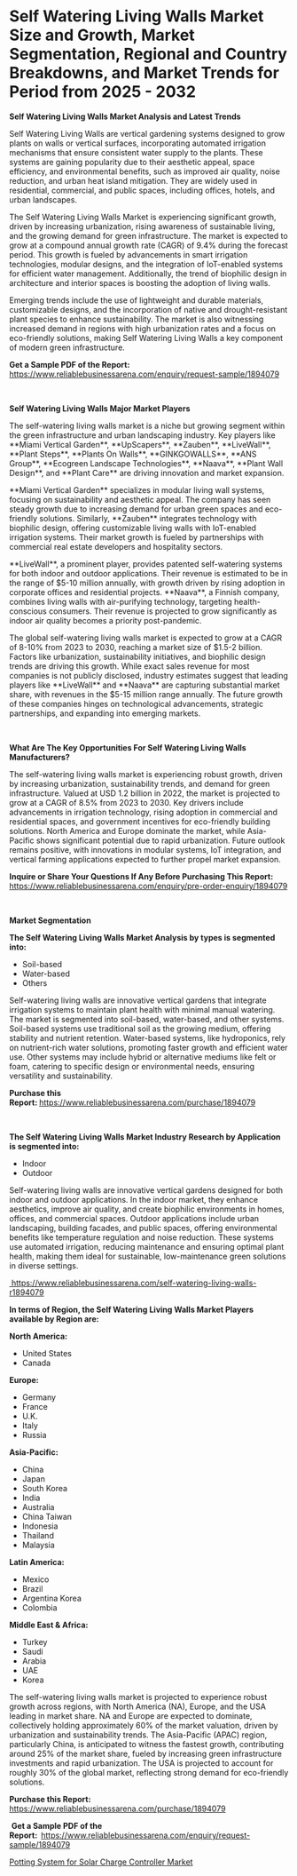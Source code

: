 <p><h1>Self Watering Living Walls Market Size and Growth, Market Segmentation, Regional and Country Breakdowns, and Market Trends for Period from 2025 -  2032</h1></p><p><strong>Self Watering Living Walls Market Analysis and Latest Trends</strong></p>
<p><p>Self Watering Living Walls are vertical gardening systems designed to grow plants on walls or vertical surfaces, incorporating automated irrigation mechanisms that ensure consistent water supply to the plants. These systems are gaining popularity due to their aesthetic appeal, space efficiency, and environmental benefits, such as improved air quality, noise reduction, and urban heat island mitigation. They are widely used in residential, commercial, and public spaces, including offices, hotels, and urban landscapes.</p><p>The Self Watering Living Walls Market is experiencing significant growth, driven by increasing urbanization, rising awareness of sustainable living, and the growing demand for green infrastructure. The market is expected to grow at a compound annual growth rate (CAGR) of 9.4% during the forecast period. This growth is fueled by advancements in smart irrigation technologies, modular designs, and the integration of IoT-enabled systems for efficient water management. Additionally, the trend of biophilic design in architecture and interior spaces is boosting the adoption of living walls.</p><p>Emerging trends include the use of lightweight and durable materials, customizable designs, and the incorporation of native and drought-resistant plant species to enhance sustainability. The market is also witnessing increased demand in regions with high urbanization rates and a focus on eco-friendly solutions, making Self Watering Living Walls a key component of modern green infrastructure.</p></p>
<p><strong>Get a Sample PDF of the Report:&nbsp;</strong> <a href="https://www.reliablebusinessarena.com/enquiry/request-sample/1894079?utm_campaign=1871&utm_medium=2&utm_source=Github&utm_content=ia&utm_term=21012025&utm_id=self-watering-living-walls">https://www.reliablebusinessarena.com/enquiry/request-sample/1894079</a></p>
<p>&nbsp;</p>
<p><strong>Self Watering Living Walls Major Market Players</strong></p>
<p><p>The self-watering living walls market is a niche but growing segment within the green infrastructure and urban landscaping industry. Key players like **Miami Vertical Garden**, **UpScapers**, **Zauben**, **LiveWall**, **Plant Steps**, **Plants On Walls**, **GINKGOWALLS**, **ANS Group**, **Ecogreen Landscape Technologies**, **Naava**, **Plant Wall Design**, and **Plant Care** are driving innovation and market expansion.</p><p>**Miami Vertical Garden** specializes in modular living wall systems, focusing on sustainability and aesthetic appeal. The company has seen steady growth due to increasing demand for urban green spaces and eco-friendly solutions. Similarly, **Zauben** integrates technology with biophilic design, offering customizable living walls with IoT-enabled irrigation systems. Their market growth is fueled by partnerships with commercial real estate developers and hospitality sectors.</p><p>**LiveWall**, a prominent player, provides patented self-watering systems for both indoor and outdoor applications. Their revenue is estimated to be in the range of $5-10 million annually, with growth driven by rising adoption in corporate offices and residential projects. **Naava**, a Finnish company, combines living walls with air-purifying technology, targeting health-conscious consumers. Their revenue is projected to grow significantly as indoor air quality becomes a priority post-pandemic.</p><p>The global self-watering living walls market is expected to grow at a CAGR of 8-10% from 2023 to 2030, reaching a market size of $1.5-2 billion. Factors like urbanization, sustainability initiatives, and biophilic design trends are driving this growth. While exact sales revenue for most companies is not publicly disclosed, industry estimates suggest that leading players like **LiveWall** and **Naava** are capturing substantial market share, with revenues in the $5-15 million range annually. The future growth of these companies hinges on technological advancements, strategic partnerships, and expanding into emerging markets.</p></p>
<p>&nbsp;</p>
<p><strong>What Are The Key Opportunities For Self Watering Living Walls Manufacturers?</strong></p>
<p><p>The self-watering living walls market is experiencing robust growth, driven by increasing urbanization, sustainability trends, and demand for green infrastructure. Valued at USD 1.2 billion in 2022, the market is projected to grow at a CAGR of 8.5% from 2023 to 2030. Key drivers include advancements in irrigation technology, rising adoption in commercial and residential spaces, and government incentives for eco-friendly building solutions. North America and Europe dominate the market, while Asia-Pacific shows significant potential due to rapid urbanization. Future outlook remains positive, with innovations in modular systems, IoT integration, and vertical farming applications expected to further propel market expansion.</p></p>
<p><strong>Inquire or Share Your Questions If Any Before Purchasing This Report:</strong> <a href="https://www.reliablebusinessarena.com/enquiry/pre-order-enquiry/1894079?utm_campaign=1871&utm_medium=2&utm_source=Github&utm_content=ia&utm_term=21012025&utm_id=self-watering-living-walls">https://www.reliablebusinessarena.com/enquiry/pre-order-enquiry/1894079</a></p>
<p>&nbsp;</p>
<p><strong>Market Segmentation</strong></p>
<p><strong>The Self Watering Living Walls Market Analysis by types is segmented into:</strong></p>
<p><ul><li>Soil-based</li><li>Water-based</li><li>Others</li></ul></p>
<p><p>Self-watering living walls are innovative vertical gardens that integrate irrigation systems to maintain plant health with minimal manual watering. The market is segmented into soil-based, water-based, and other systems. Soil-based systems use traditional soil as the growing medium, offering stability and nutrient retention. Water-based systems, like hydroponics, rely on nutrient-rich water solutions, promoting faster growth and efficient water use. Other systems may include hybrid or alternative mediums like felt or foam, catering to specific design or environmental needs, ensuring versatility and sustainability.</p></p>
<p><strong>Purchase this Report:&nbsp;</strong><a href="https://www.reliablebusinessarena.com/purchase/1894079?utm_campaign=1871&utm_medium=2&utm_source=Github&utm_content=ia&utm_term=21012025&utm_id=self-watering-living-walls">https://www.reliablebusinessarena.com/purchase/1894079</a></p>
<p>&nbsp;</p>
<p><strong>The Self Watering Living Walls Market Industry Research by Application is segmented into:</strong></p>
<p><ul><li>Indoor</li><li>Outdoor</li></ul></p>
<p><p>Self-watering living walls are innovative vertical gardens designed for both indoor and outdoor applications. In the indoor market, they enhance aesthetics, improve air quality, and create biophilic environments in homes, offices, and commercial spaces. Outdoor applications include urban landscaping, building facades, and public spaces, offering environmental benefits like temperature regulation and noise reduction. These systems use automated irrigation, reducing maintenance and ensuring optimal plant health, making them ideal for sustainable, low-maintenance green solutions in diverse settings.</p></p>
<p><a href="https://www.reliablebusinessarena.com/self-watering-living-walls-r1894079?utm_campaign=1871&utm_medium=2&utm_source=Github&utm_content=ia&utm_term=21012025&utm_id=self-watering-living-walls">&nbsp;https://www.reliablebusinessarena.com/self-watering-living-walls-r1894079</a></p>
<p><strong>In terms of Region, the Self Watering Living Walls Market Players available by Region are:</strong></p>
<p>
    <p> <strong> North America: </strong>
        <ul>
            <li>United States</li>
            <li>Canada</li>
        </ul>
        </p> 
    <p> <strong> Europe: </strong>
        <ul>
            <li>Germany</li>
            <li>France</li>
            <li>U.K.</li>
            <li>Italy</li>
            <li>Russia</li>
        </ul>
        </p> 
    <p> <strong> Asia-Pacific: </strong>
        <ul>
            <li>China</li>
            <li>Japan</li>
            <li>South Korea</li>
            <li>India</li>
            <li>Australia</li>
            <li>China Taiwan</li>
            <li>Indonesia</li>
            <li>Thailand</li>
            <li>Malaysia</li>
        </ul>
        </p> 
    <p> <strong> Latin America: </strong>
        <ul>
            <li>Mexico</li>
            <li>Brazil</li>
            <li>Argentina Korea</li>
            <li>Colombia</li>
        </ul>
        </p> 
    <p> <strong> Middle East & Africa: </strong>
        <ul>
            <li>Turkey</li>
            <li>Saudi</li>
            <li>Arabia</li>
            <li>UAE</li>
            <li>Korea</li>
        </ul>
    </p>
    </p>
<p><p>The self-watering living walls market is projected to experience robust growth across regions, with North America (NA), Europe, and the USA leading in market share. NA and Europe are expected to dominate, collectively holding approximately 60% of the market valuation, driven by urbanization and sustainability trends. The Asia-Pacific (APAC) region, particularly China, is anticipated to witness the fastest growth, contributing around 25% of the market share, fueled by increasing green infrastructure investments and rapid urbanization. The USA is projected to account for roughly 30% of the global market, reflecting strong demand for eco-friendly solutions.</p></p>
<p><strong>Purchase this Report: </strong><a href="https://www.reliablebusinessarena.com/purchase/1894079?utm_campaign=1871&utm_medium=2&utm_source=Github&utm_content=ia&utm_term=21012025&utm_id=self-watering-living-walls">https://www.reliablebusinessarena.com/purchase/1894079</a></p>
<p>&nbsp;<strong>Get a Sample PDF of the Report:&nbsp;&nbsp;</strong><a href="https://www.reliablebusinessarena.com/enquiry/request-sample/1894079?utm_campaign=1871&utm_medium=2&utm_source=Github&utm_content=ia&utm_term=21012025&utm_id=self-watering-living-walls">https://www.reliablebusinessarena.com/enquiry/request-sample/1894079</a></p>
<p><strong></strong></p>
<p><p><a href="https://github.com/WillieWoodard/Market-Research-Report-List-7/blob/main/potting-system-for-solar-charge-controller-market.md?utm_campaign=1871&utm_medium=2&utm_source=Github&utm_content=ia&utm_term=21012025&utm_id=self-watering-living-walls">Potting System for Solar Charge Controller Market</a></p></p>